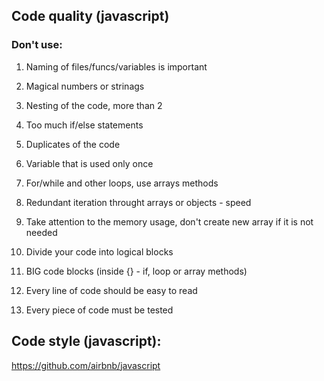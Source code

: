 ## Code quality (javascript)

### Don't use:
1. Naming of files/funcs/variables is important
2. Magical numbers or strinags

3. Nesting of the code, more than 2
4. Too much if/else statements
5. Duplicates of the code
6. Variable that is used only once
7. For/while and other loops, use arrays methods

8. Redundant iteration throught arrays or objects - speed
9. Take attention to the memory usage, don't create new array if it is not needed
10. Divide your code into logical blocks
11. BIG code blocks (inside {} - if, loop or array methods)

12. Every line of code should be easy to read
13. Every piece of code must be tested

## Code style (javascript):
https://github.com/airbnb/javascript

